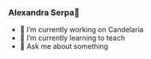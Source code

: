 ### Alexandra Serpa👋

<!--
**AlexandraSerpa/AlexandraSerpa** is a ✨ _special_ ✨ repository because its `README.md` (this file) appears on your GitHub profile.
-->

- 🔭 I’m currently working on Candelaria
- 🌱 I’m currently learning to teach
- 💬 Ask me about something

<!-- Comentario que no se va a visualizar
-->
